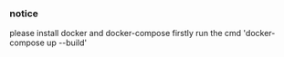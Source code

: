 ### notice
please install docker and docker-compose firstly
run the cmd 'docker-compose up --build'



